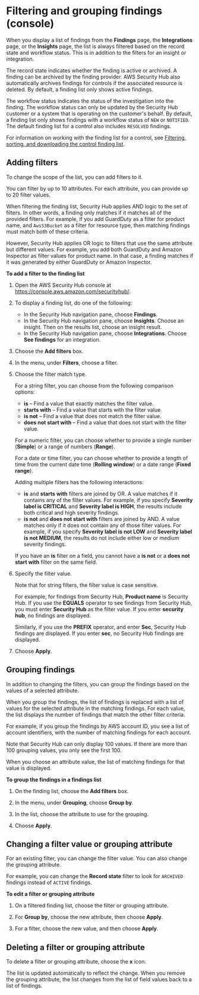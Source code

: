 # Filtering and grouping findings \(console\)<a name="findings-filtering-grouping"></a>

When you display a list of findings from the **Findings** page, the **Integrations** page, or the **Insights** page, the list is always filtered based on the record state and workflow status\. This is in addition to the filters for an insight or integration\.

The record state indicates whether the finding is active or archived\. A finding can be archived by the finding provider\. AWS Security Hub also automatically archives findings for controls if the associated resource is deleted\. By default, a finding list only shows active findings\.

The workflow status indicates the status of the investigation into the finding\. The workflow status can only be updated by the Security Hub customer or a system that is operating on the customer's behalf\. By default, a finding list only shows findings with a workflow status of `NEW` or `NOTIFIED`\. The default finding list for a control also includes `RESOLVED` findings\.

For information on working with the finding list for a control, see [Filtering, sorting, and downloading the control finding list](control-finding-list.md)\.

## Adding filters<a name="finding-list-filters"></a>

To change the scope of the list, you can add filters to it\.

You can filter by up to 10 attributes\. For each attribute, you can provide up to 20 filter values\.

When filtering the finding list, Security Hub applies AND logic to the set of filters\. In other words, a finding only matches if it matches all of the provided filters\. For example, if you add GuardDuty as a filter for product name, and `AwsS3Bucket` as a filter for resource type, then matching findings must match both of these criteria\.

However, Security Hub applies OR logic to filters that use the same attribute but different values\. For example, you add both GuardDuty and Amazon Inspector as filter values for product name\. In that case, a finding matches if it was generated by either GuardDuty or Amazon Inspector\.

**To add a filter to the finding list**

1. Open the AWS Security Hub console at [https://console\.aws\.amazon\.com/securityhub/](https://console.aws.amazon.com/securityhub/)\.

1. To display a finding list, do one of the following:
   + In the Security Hub navigation pane, choose **Findings**\.
   + In the Security Hub navigation pane, choose **Insights**\. Choose an insight\. Then on the results list, choose an insight result\.
   + In the Security Hub navigation pane, choose **Integrations**\. Choose **See findings** for an integration\.

1. Choose the **Add filters** box\.

1. In the menu, under **Filters**, choose a filter\.

1. Choose the filter match type\.

   For a string filter, you can choose from the following comparison options:
   + **is** – Find a value that exactly matches the filter value\.
   + **starts with** – Find a value that starts with the filter value\.
   + **is not** – Find a value that does not match the filter value\.
   + **does not start with** – Find a value that does not start with the filter value\.

   For a numeric filter, you can choose whether to provide a single number \(**Simple**\) or a range of numbers \(**Range**\)\.

   For a date or time filter, you can choose whether to provide a length of time from the current date time \(**Rolling window**\) or a date range \(**Fixed range**\)\.

   Adding multiple filters has the following interactions:
   + **is** and **starts with** filters are joined by OR\. A value matches if it contains any of the filter values\. For example, if you specify **Severity label is CRITICAL** and **Severity label is HIGH**, the results include both critical and high severity findings\.
   + **is not** and **does not start with** filters are joined by AND\. A value matches only if it does not contain any of those filter values\. For example, if you specify **Severity label is not LOW** and **Severity label is not MEDIUM**, the results do not include either low or medium severity findings\.

   If you have an **is** filter on a field, you cannot have a **is not** or a **does not start with** filter on the same field\.

1. Specify the filter value\.

   Note that for string filters, the filter value is case sensitive\.

   For example, for findings from Security Hub, **Product name** is Security Hub\. If you use the **EQUALS** operator to see findings from Security Hub, you must enter **Security Hub** as the filter value\. If you enter **security hub**, no findings are displayed\.

   Similarly, if you use the **PREFIX** operator, and enter **Sec**, Security Hub findings are displayed\. If you enter **sec**, no Security Hub findings are displayed\.

1. Choose **Apply**\.

## Grouping findings<a name="finding-list-grouping"></a>

In addition to changing the filters, you can group the findings based on the values of a selected attribute\.

When you group the findings, the list of findings is replaced with a list of values for the selected attribute in the matching findings\. For each value, the list displays the number of findings that match the other filter criteria\.

For example, if you group the findings by AWS account ID, you see a list of account identifiers, with the number of matching findings for each account\.

Note that Security Hub can only display 100 values\. If there are more than 100 grouping values, you only see the first 100\.

When you choose an attribute value, the list of matching findings for that value is displayed\.

**To group the findings in a findings list**

1. On the finding list, choose the **Add filters** box\.

1. In the menu, under **Grouping**, choose **Group by**\.

1. In the list, choose the attribute to use for the grouping\.

1. Choose **Apply**\.

## Changing a filter value or grouping attribute<a name="finding-list-change-filter-value"></a>

For an existing filter, you can change the filter value\. You can also change the grouping attribute\.

For example, you can change the **Record state** filter to look for `ARCHIVED` findings instead of `ACTIVE` findings\.

**To edit a filter or grouping attribute**

1. On a filtered finding list, choose the filter or grouping attribute\.

1. For **Group by**, choose the new attribute, then choose **Apply**\.

1. For a filter, choose the new value, and then choose **Apply**\.

## Deleting a filter or grouping attribute<a name="finding-list-delete-filter"></a>

To delete a filter or grouping attribute, choose the **x** icon\.

The list is updated automatically to reflect the change\. When you remove the grouping attribute, the list changes from the list of field values back to a list of findings\.